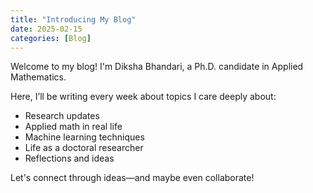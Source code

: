 ```yaml
---
title: "Introducing My Blog"
date: 2025-02-15
categories: [Blog]
---
```


Welcome to my blog! I'm Diksha Bhandari, a Ph.D. candidate in Applied Mathematics.

Here, I’ll be writing every week about topics I care deeply about:  
- Research updates  
- Applied math in real life  
- Machine learning techniques  
- Life as a doctoral researcher  
- Reflections and ideas  

Let's connect through ideas—and maybe even collaborate!
